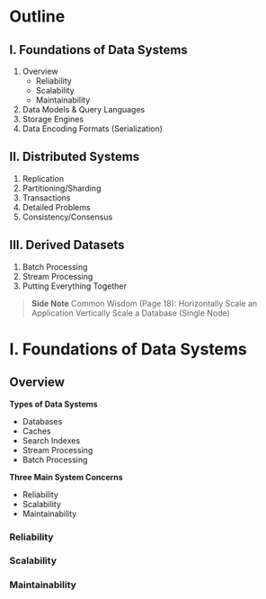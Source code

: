 # Outline
## I. Foundations of Data Systems
1. Overview
	- Reliability
	- Scalability
	- Maintainability
2. Data Models & Query Languages
3. Storage Engines
4. Data Encoding Formats (Serialization)

## II. Distributed Systems
1. Replication
2. Partitioning/Sharding
3. Transactions
4. Detailed Problems
5. Consistency/Consensus

## III. Derived Datasets
1. Batch Processing
2. Stream Processing
3. Putting Everything Together

> **Side Note**
> Common Wisdom (Page 18):
> Horizontally Scale an Application
> Vertically Scale a Database (Single Node)

# I. Foundations of Data Systems

## Overview

**Types of Data Systems**
- Databases
- Caches
- Search Indexes
- Stream Processing
- Batch Processing

**Three Main System Concerns**
- Reliability
- Scalability
- Maintainability 

### Reliability
### Scalability
### Maintainability 